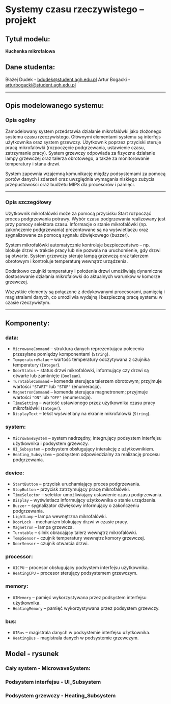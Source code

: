 # Systemy czasu rzeczywistego – projekt

## Tytuł modelu:

**Kuchenka mikrofalowa**

## Dane studenta:

Błażej Dudek - bdudek@student.agh.edu.pl
Artur Bogacki - arturbogacki@student.agh.edu.pl

---

## Opis modelowanego systemu:

### Opis ogólny

Zamodelowany system przedstawia działanie mikrofalówki jako złożonego systemu czasu rzeczywistego. Głównymi elementami systemu są interfejs użytkownika oraz system grzewczy. Użytkownik poprzez przyciski steruje pracą mikrofalówki (rozpoczęcie podgrzewania, ustawienie czasu, zatrzymanie pracy). System grzewczy odpowiada za fizyczne działanie lampy grzewczej oraz talerza obrotowego, a także za monitorowanie temperatury i stanu drzwi. 

System zapewnia wzajemną komunikację między podsystemami za pomocą portów danych i zdarzeń oraz uwzględnia wymagania niskiego zużycia przepustowości oraz budżetu MIPS dla procesorów i pamięci.

---

### Opis szczegółowy

Użytkownik mikrofalówki może za pomocą przycisku Start rozpocząć proces podgrzewania potrawy. Wybór czasu podgrzewania realizowany jest przy pomocy selektora czasu. Informacje o stanie mikrofalówki (np. zakończenie podgrzewania) prezentowane są na wyświetlaczu oraz sygnalizowane za pomocą sygnału dźwiękowego (buzzer).

System mikrofalówki automatycznie kontroluje bezpieczeństwo – np. blokuje drzwi w trakcie pracy lub nie pozwala na uruchomienie, gdy drzwi są otwarte. System grzewczy steruje lampą grzewczą oraz talerzem obrotowym i kontroluje temperaturę wewnątrz urządzenia. 

Dodatkowo czujniki temperatury i położenia drzwi umożliwiają dynamiczne dostosowanie działania mikrofalówki do aktualnych warunków w komorze grzewczej. 

Wszystkie elementy są połączone z dedykowanymi procesorami, pamięcią i magistralami danych, co umożliwia wydajną i bezpieczną pracę systemu w czasie rzeczywistym.

---

## Komponenty:

### data:
- `MicrowaveCommand` – struktura danych reprezentująca polecenia przesyłane pomiędzy komponentami (`String`).
- `TemperatureValue` – wartość temperatury odczytywana z czujnika temperatury (`Integer`).
- `DoorStatus` – status drzwi mikrofalówki, informujący czy drzwi są otwarte lub zamknięte (`Boolean`).
- `TurntableCommand` – komenda sterująca talerzem obrotowym; przyjmuje wartości `"START"` lub `"STOP"` (enumeracja).
- `MagnetronCommand` – komenda sterująca magnetronem; przyjmuje wartości `"ON"` lub `"OFF"` (enumeracja).
- `TimeSetting` – wartość ustawionego przez użytkownika czasu pracy mikrofalówki (`Integer`).
- `DisplayText` – tekst wyświetlany na ekranie mikrofalówki (`String`).

### system:
- `MicrowaveSystem` – system nadrzędny, integrujący podsystem interfejsu użytkownika i podsystem grzewczy.
- `UI_Subsystem` – podsystem obsługujący interakcję z użytkownikiem.
- `Heating_Subsystem` – podsystem odpowiedzialny za realizację procesu podgrzewania.

### device:
- `StartButton` – przycisk uruchamiający proces podgrzewania.
- `StopButton` – przycisk zatrzymujący pracę mikrofalówki.
- `TimeSelector` – selektor umożliwiający ustawienie czasu podgrzewania.
- `Display` – wyświetlacz informujący użytkownika o stanie urządzenia.
- `Buzzer` – sygnalizator dźwiękowy informujący o zakończeniu podgrzewania.
- `LightLamp` – lampa wewnętrzna mikrofalówki.
- `DoorLock` – mechanizm blokujący drzwi w czasie pracy.
- `Magnetron` – lampa grzewcza.
- `Turntable` – silnik obracający talerz wewnątrz mikrofalówki.
- `TempSensor` – czujnik temperatury wewnątrz komory grzewczej.
- `DoorSensor` – czujnik otwarcia drzwi.

### processor:
- `UICPU` – procesor obsługujący podsystem interfejsu użytkownika.
- `HeatingCPU` – procesor sterujący podsystemem grzewczym.

### memory:
- `UIMemory` – pamięć wykorzystywana przez podsystem interfejsu użytkownika.
- `HeatingMemory` – pamięć wykorzystywana przez podsystem grzewczy.

### bus:
- `UIBus` – magistrala danych w podsystemie interfejsu użytkownika.
- `HeatingBus` – magistrala danych w podsystemie grzewczym.

## Model - rysunek

### Cały system - MicrowaveSystem:
### Podsystem interfejsu - UI_Subsystem
### Podsystem grzewczy - Heating_Subsystem
